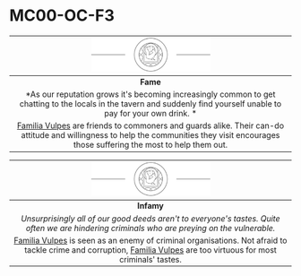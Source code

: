 # MC00-OC-F3

| <img src="../../../images/card-icons/familia-vulpes.png" height="60" /> |
|:---:|
| **Fame** |
| *As our reputation grows it's becoming increasingly common to get chatting to the locals in the tavern and suddenly find yourself unable to pay for your own drink. * |
| [Familia Vulpes](../../../organisations/familia-vulpes.md) are friends to commoners and guards alike. Their can-do attitude and willingness to help the communities they visit encourages those suffering the most to help them out. |

| <img src="../../../images/card-icons/familia-vulpes.png" height="60" /> |
|:---:|
| **Infamy** |
| *Unsurprisingly all of our good deeds aren't to everyone's tastes. Quite often we are hindering criminals who are preying on the vulnerable.* |
| [Familia Vulpes](../../../organisations/familia-vulpes.md) is seen as an enemy of criminal organisations. Not afraid to tackle crime and corruption, [Familia Vulpes](../../../organisations/familia-vulpes.md) are too virtuous for most criminals' tastes.  |

